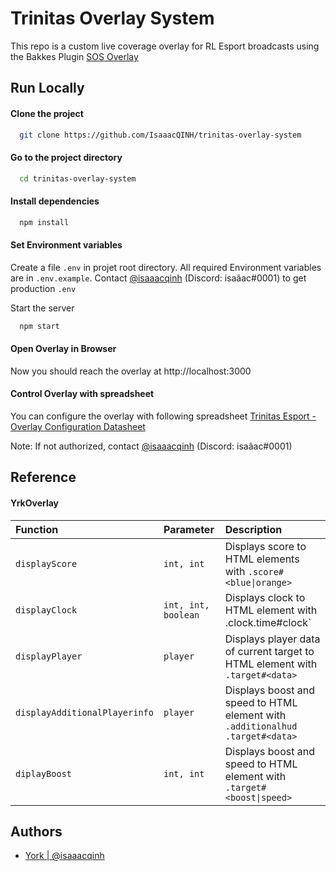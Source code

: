 
# Trinitas Overlay System

This repo is a custom live coverage overlay for RL Esport broadcasts using the Bakkes Plugin [SOS Overlay](https://gitlab.com/bakkesplugins/sos)

## Run Locally

#### Clone the project

```bash
  git clone https://github.com/IsaaacQINH/trinitas-overlay-system
```

#### Go to the project directory

```bash
  cd trinitas-overlay-system
```

#### Install dependencies

```bash
  npm install
```

#### Set Environment variables

Create a file `.env` in projet root directory.
All required Environment variables are in `.env.example`.
Contact [@isaaacqinh](https://www.github.com/isaaacqinh) (Discord: isaâac#0001)
to get production `.env`

Start the server

```bash
  npm start
```

#### Open Overlay in Browser

Now you should reach the overlay at http://localhost:3000

#### Control Overlay with spreadsheet

You can configure the overlay with following spreadsheet
[Trinitas Esport - Overlay Configuration Datasheet](https://docs.google.com/spreadsheets/d/1VgPhZ4L-0XMchWVfIO8MGahwGlJ04QgBof5XE3boqAQ/edit#gid=0)

Note: If not authorized, contact [@isaaacqinh](https://www.github.com/isaaacqinh) (Discord: isaâac#0001)


## Reference

#### YrkOverlay

| Function | Parameter     | Description                |
| :-------- | :------- | :------------------------- |
| `displayScore` | `int, int` | Displays score to HTML elements with `.score#<blue\|orange>` |
| `displayClock` | `int, int, boolean` | Displays clock to HTML element with .clock.time#clock` |
| `displayPlayer` | `player` | Displays player data of current target to HTML element with `.target#<data>` |
| `displayAdditionalPlayerinfo` | `player` | Displays boost and speed to HTML element with `.additionalhud .target#<data>` |
| `diplayBoost` | `int, int` | Displays boost and speed to HTML element with `.target#<boost\|speed>` |

## Authors

- [York | @isaaacqinh](https://www.github.com/isaaacqinh)


